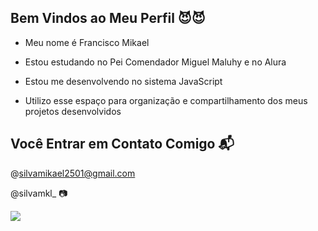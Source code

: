## Bem Vindos ao Meu Perfil 😈😈

- Meu nome é Francisco Mikael

- Estou estudando no Pei Comendador Miguel Maluhy e no Alura
- Estou me desenvolvendo no sistema JavaScript
- Utilizo esse espaço para organização e compartilhamento dos meus projetos desenvolvidos

## Você Entrar em Contato Comigo 📬

@silvamikael2501@gmail.com

@silvamkl_ 📷

![](https://media.tenor.com/jr-wFTMtXpUAAAAi/shrek-meme-steve-harvey.gif)

